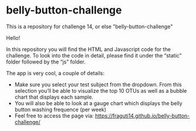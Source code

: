 # belly-button-challenge
This is a repository for challenge 14, or else "belly-button-challenge"


Hello! 

In this repository you will find the HTML and Javascript code for the challenge. To look into the code in detail, please find it under the  “static” folder followed by the “js” folder. 

The app is very cool, a couple of details:
- Make sure you select your test subject from the dropdown. From this selection you’ll be able to visualize the top 10 OTUs as well as a  bubble chart that displays each sample.
- You will also be able to look at a gauge chart which displays the belly button washing frequence (per week)
- Feel free to access the page via: https://fraguti14.github.io/belly-button-challenge/
